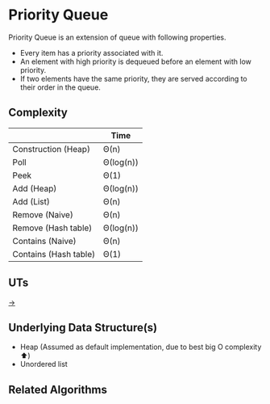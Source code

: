 # Priority Queue

Priority Queue is an extension of queue with following properties.

* Every item has a priority associated with it.
* An element with high priority is dequeued before an element with low priority.
* If two elements have the same priority, they are served according to their order in the queue.

## Complexity

|                       | Time      |
| ---                   | ---       |
| Construction (Heap)   | Θ(n)      |
| Poll                  | Θ(log(n)) |
| Peek                  | Θ(1)      |
| Add (Heap)            | Θ(log(n)) |
| Add (List)            | Θ(n)      |
| Remove (Naive)        | Θ(n)      |
| Remove (Hash table)   | Θ(log(n)) |
| Contains (Naive)      | Θ(n)      |
| Contains (Hash table) | Θ(1)      |

## UTs

[->](https://github.com/EugeneBuryak/Practice/blob/master/DataStructures/UTs/Queue/PriorityQueueUTs.cs)

## Underlying Data Structure(s)

* Heap (Assumed as default implementation, due to best big O complexity ⬆️)
* Unordered list

## Related Algorithms
